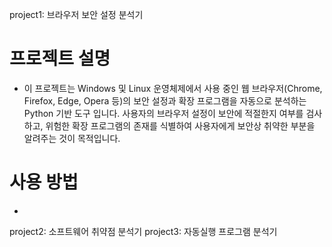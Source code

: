 project1: 브라우저 보안 설정 분석기
# 프로젝트 설명
- 이 프로젝트는 Windows 및 Linux 운영체제에서 사용 중인 웹 브라우저(Chrome, Firefox, Edge, Opera 등)의 보안 설정과 확장 프로그램을 자동으로 분석하는 Python 기반 도구 입니다. 사용자의 브라우저 설정이 보안에 적절한지 여부를 검사하고, 위험한 확장 프로그램의 존재를 식별하여 사용자에게 보안상 취약한 부분을 알려주는 것이 목적입니다.
# 사용 방법
- 
project2: 소프트웨어 취약점 분석기
project3: 자동실행 프로그램 분석기